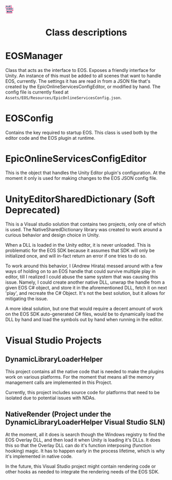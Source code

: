 <a href="/readme.md"><img src="/docs/images/PlayEveryWareLogo.gif" alt="README.md" width="5%"/></a>

# <div align="center">Class descriptions</div>

# EOSManager
Class that acts as the interface to EOS.
Exposes a friendly interface for Unity.
An instance of this must be added to all scenes that want to handle EOS, currently.
The settings it has are read in from a JSON file that's created by the EpicOnlineServicesConfigEditor, or 
modified by hand. The config file is currently fixed at `Assets/EOS/Resources/EpicOnlineServicesConfig.json`.

# EOSConfig
Contains the key required to startup EOS. This class is used both by the editor code and the EOS plugin at
runtime.

# EpicOnlineServicesConfigEditor
This is the object that handles the Unity Editor plugin's configuration. At the moment it only
is used for making changes to the EOS JSON config file.

# UnityEditorSharedDictionary (Soft Deprecated)
This is a Visual studio solution that contains two projects, only one of which is used. The NativeSharedDictionary library was created to work around a curious behavior and design choice in Unity.

When a DLL is loaded in the Unity editor, it is never unloaded. This is problematic for the EOS SDK because it assumes
that SDK will only be initialized once, and will in-fact return an error if one tries to do so.

To work around this behavior, I (Andrew Hirata) messed around with a few ways of holding on to an EOS handle that could 
survive multiple play in editor, till I realized I could abuse the same system that was causing this issue. Namely, I could
create another native DLL, unwrap the handle from a given EOS C# object, and store it in the aforementioned DLL, fetch it on
next 'play', and recreate the C# Object. It's not the best solution, but it allows for mitigating the issue.

A more ideal solution, but one that would require a decent amount of work on the EOS SDK auto-generated C# files, would be to
dynamically load the DLL by hand and load the symbols out by hand when running in the editor.

# Visual Studio Projects

## DynamicLibraryLoaderHelper
This project contains all the native code that is needed to make the plugins work on various platforms.
For the moment that means all the memory management calls are implemented in this Project.

Currently, this project includes source code for platforms that need to be isolated due to potential issues with NDAs.

## NativeRender (Project under the DynamicLibraryLoaderHelper Visual Studio SLN)
At the moment, all it does is search though the Windows registry
to find the EOS Overlay DLL, and then load it when Unity is loading it's
DLLs. It does this so that the Overlay DLL can do it's function
interposing (function hooking) magic. It has to happen early in the
process lifetime, which is why it's implemented in native code.

In the future, this Visual Studio project might contain rendering code or other
hooks as needed to integrate the rendering needs of the EOS SDK.